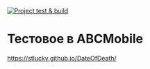 [![Project test & build](https://github.com/stLucky/Date-of-Death/actions/workflows/main.yml/badge.svg)](https://github.com/stLucky/Date-of-Death/actions/workflows/main.yml)
# Тестовое в ABCMobile
https://stlucky.github.io/DateOfDeath/
